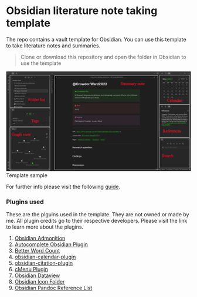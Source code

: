 # Obsidian literature note taking template

The repo contains a vault template for Obsidian. You can use this template to take literature notes and summaries.

>Clone or download this repository and open the folder in Obsidian to use the template

![](https://raw.githubusercontent.com/jeweljohnsonj/one-carat-blog/e9568721a48ce42a01b4ff22a2c57a404ab11241/posts/obsidian_zotero/images/obsidian_interface_inkscape.png)
Template sample

For further info please visit the following [guide](https://one-carat-blog.netlify.app/posts/obsidian_zotero/).

### Plugins used

These are the plguins used in the template. They are not owned or made by me. All plugin credits go to their respective developers. Please visit the link to learn more about the plugins.

1.    [Obsidian Admonition](https://github.com/valentine195/obsidian-admonition)
2.    [Autocomplete Obsidian Plugin](https://github.com/yeboster/autocomplete-obsidian)
3.    [Better Word Count](https://github.com/lukeleppan/better-word-count)
4.    [obsidian-calendar-plugin](https://github.com/liamcain/obsidian-calendar-plugin)
5.    [obsidian-citation-plugin](https://github.com/hans/obsidian-citation-plugin)
6.    [cMenu Plugin](https://github.com/chetachiezikeuzor/cMenu-Plugin)
7.    [Obsidian Dataview](https://github.com/blacksmithgu/obsidian-dataview)
8.    [Obsidian Icon Folder](https://github.com/FlorianWoelki/obsidian-icon-folder)
9.    [Obsidian Pandoc Reference List](https://github.com/mgmeyers/obsidian-pandoc-reference-list)
